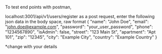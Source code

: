 To test end points with postman,

localhost:3001/api/v1/users/register as a post request, enter the following json data in the body space, raw format 
{
  "name": "John Doe",
  "email": "john.doe@example.com",
  "password": "your_user_password",
  "phone": "1234567890",
  "isAdmin": false,
  "street": "123 Main St",
  "apartment": "Apt 101",
  "zip": "12345",
  "city": "Example City",
  "country": "Example Country"
}

*change with your details